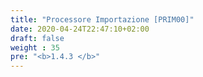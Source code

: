 ```yaml
---
title: "Processore Importazione [PRIM00]"
date: 2020-04-24T22:47:10+02:00
draft: false
weight : 35
pre: "<b>1.4.3 </b>"
---
```


